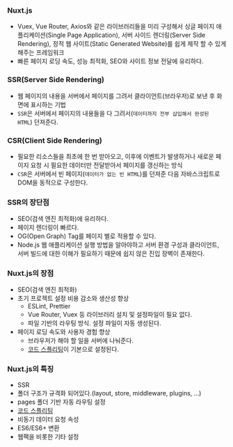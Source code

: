 ### Nuxt.js
* Vuex, Vue Router, Axios와 같은 라이브러리들을 미리 구성해서 싱글 페이지 애플리케이션(Single Page Application), 서버 사이드 렌더링(Server Side Rendering), 정적 웹 사이트(Static Generated Website)를 쉽게 제작 할 수 있게 해주는 프레임워크
* 빠른 페이지 로딩 속도, 성능 최적화, SEO와 사이트 정보 전달에 유리하다.

### SSR(Server Side Rendering)
* 웹 페이지의 내용을 서버에서 페이지를 그려서 클라이언트(브라우저)로 보낸 후 화면에 표시하는 기법
* `SSR`은 서버에서 페이지의 내용들을 다 그려서(`데이터까지 전부 삽입해서 완성된 HTML`) 던져준다.

### CSR(Client Side Rendering)
* 필요한 리소스들을 최초에 한 번 받아오고, 이후에 이벤트가 발생하거나 새로운 페이지 요청 시 필요한 데이터만 전달받아서 페이지를 갱신하는 방식
* `CSR`은 서버에서 빈 페이지(`데이터가 없는 빈 HTML`)를 던져준 다음 자바스크립트로 DOM을 동적으로 구성한다.

### SSR의 장단점
* SEO(검색 엔진 최적화)에 유리하다.
* 페이지 렌더링이 빠르다.
* OG(Open Graph) Tag를 페이지 별로 적용할 수 있다.
* Node.js 웹 애플리케이션 실행 방법을 알아야하고 서버 환경 구성과 클라이언트, 서버 빌드에 대한 이해가 필요하기 때문에 쉽지 않은 진입 장벽이 존재한다.

### Nuxt.js의 장점
* SEO(검색 엔진 최적화)
* 초기 프로젝트 설정 비용 감소와 생산성 향상
  * ESLint, Prettier
  * Vue Router, Vuex 등 라이브러리 설치 및 설정파일이 필요 없다.
  * 파일 기반의 라우팅 방식. 설정 파일이 자동 생성된다.
* 페이지 로딩 속도와 사용자 경험 향상
  * 브라우저가 해야 할 일을 서버에 나눠준다.
  * [코드 스플리팅](https://webpack.js.org/guides/code-splitting/)이 기본으로 설정된다.

### Nuxt.js의 특징
* SSR
* 폴더 구조가 규격화 되어있다.(layout, store, middleware, plugins, ...)
* pages 폴더 기반 자동 라우팅 설정
* [코드 스플리팅](https://webpack.js.org/guides/code-splitting/)
* 비동기 데이터 요청 속성
* ES6/ES6+ 변환
* 웹팩을 비롯한 기타 설정